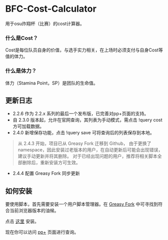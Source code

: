 # BFC-Cost-Calculator
用于osu炸翔杯（比赛）的cost计算器。

### 什么是Cost？
Cost是每位队员自身的价值，与选手实力相关，在上场时必须支付与自身Cost等值的体力。

### 什么是体力？
体力（Stamina Point，SP）是团队的生命值。

## 更新日志
- 2.2.6 作为 2.2.x 系列的最后一个发布版，已完善对pp+页面的支持。
- 自 2.3.0 版本起，允许在官网查询，其列表为手动模式，需点击 !query cost 方可加载数据。
- 2.4.0 新增保存功能，点击 !query save 可将查询后的列表保存到本地。

> 从 2.4.3 开始，项目已从 Greasy Fork 迁移到 Github，
由于更换了 namespace，因此安装过老版本的用户，在自动更新后可能会出现错误，建议手动更新并将其删除。
对于已经出现问题的用户，推荐将相关脚本全部删除后，重新安装方可生效。

- 2.4.4 配置 Greasy Fork 同步更新

## 如何安装
要使用脚本，首先需要安装一个用户脚本管理器。在 [Greasy Fork](https://greasyfork.org/zh-CN) 中可寻找到符合当前浏览器版本的油候。

点击 [这里](https://github.com/MutoMagic/BFC-Cost-Calculator/raw/master/BFC%20Cost%20Calculator.user.js) 安装。

现在你可以访问 [pp+](https://syrin.me/pp+/) 页面进行查询。
